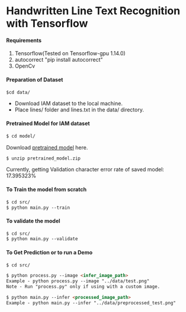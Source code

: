 # Handwritten Line Text Recognition with Tensorflow

#### Requirements
1. Tensorflow(Tested on Tensorflow-gpu 1.14.0)
2. autocorrect "pip install autocorrect"
3. OpenCv

#### Preparation of Dataset
```markdown
$cd data/
```
* Download IAM dataset to the local machine.
* Place lines/ folder and lines.txt in the data/ directory.

#### Pretrained Model for IAM dataset
```markdown
$ cd model/
```
Download [pretrained model](https://drive.google.com/open?id=1XUYqrHP3bCxxiskMpGNr06xSYO5bAg9L) here.
```markdown
$ unzip pretrained_model.zip
```
Currently, getting Validation character error rate of saved model: 17.395323%

#### To Train the model from scratch
```markdown
$ cd src/
$ python main.py --train

```
#### To validate the model
```markdown
$ cd src/
$ python main.py --validate
```
#### To Get Prediction or to run a Demo
```markdown
$ cd src/

$ python process.py --image <infer_image_path>
Example - python process.py --image "../data/test.png"
Note - Run "process.py" only if using with a custom image.

$ python main.py --infer <processed_image_path>
Example - python main.py --infer "../data/preprocessed_test.png"
```
